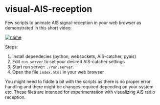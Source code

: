# visual-AIS-reception
Few scripts to animate AIS signal-reception in your web browser as demonstrated in this short video:

[![name](https://github.com/jvde-github/AIS-catcher/blob/7cf8d57942f608ef017b68dc53f0f58997a6cf2a/media/youtube-signal.png)](https://www.youtube.com/watch?v=fQ9C8R0XuaU)

Steps:

1. Install dependecies (python, websockets, AIS-catcher, pyais)
2. Edit ``run.server`` to set your desired AIS-catcher settings
3. Start run server: ``./run.server``.
4. Open the file ``index.html`` in your web browser

You might need to fiddle a bit with the scripts as there is no proper error handling and there might be changes required depending on your system etc. These files are intended for experimentation with visualizing AIS radio reception.
